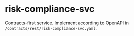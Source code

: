 # risk-compliance-svc
Contracts-first service. Implement according to OpenAPI in `/contracts/rest/risk-compliance-svc.yaml`.
